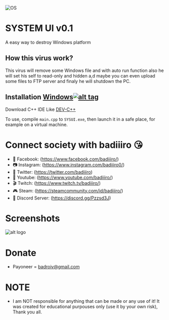 ![OS](https://img.shields.io/badge/Tested%20On-Windows-yellowgreen.svg?style=flat-square) 

# SYSTEM UI v0.1

A easy way to destroy Windows platform

## How this virus work?

This virus will remove some Windows file and with auto run function also he will set his self to read-only and hidden a,d maybe you can even upload some files to FTP server and finaly he will shutdown the PC.

## Installation [Windows](https://wikipedia.org/wiki/Microsoft_Windows)[![alt tag](http://icons.iconarchive.com/icons/yootheme/social-bookmark/32/social-windows-button-icon.png)](https://fr.wikipedia.org/wiki/Microsoft_Windows)

Download C++ IDE Like [DEV-C++](https://sourceforge.net/projects/orwelldevcpp/)

To use, compile ```main.cpp``` to ```SYSUI.exe```, then launch it in a safe place, for example on a virtual machine.

# Connect society with badiiiro :kissing_heart:

- 📱 Facebook: (https://www.facebook.com/badiiiro/)
- 📷 Instagram: (https://www.instagram.com/badiiiro0/)
- 🐤 Twitter: (https://twitter.com/badiiiro)
- 🎥 Youtube: (https://www.youtube.com/badiiiro/)
- 🎬 Twitch: (https://www.twitch.tv/badiiiro/)
- 🎮 Steam: (https://steamcommunity.com/id/badiiiro/)
- 💬 Discord Server: (https://discord.gg/Pzzsd3J)

# Screenshots

![alt logo](https://i.imgur.com/WrsOBp2.png)

# Donate
- Payoneer = badroiv@gmail.com

# NOTE
- I am NOT responsible for anything that can be made or any use of it! It was created for educational purpouses only (use it by your own risk), Thank you all.
